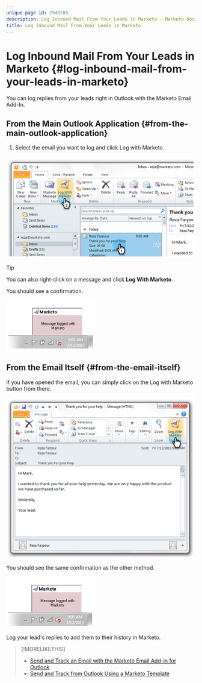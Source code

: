 ```yaml
---
unique-page-id: 2949285
description: Log Inbound Mail From Your Leads in Marketo - Marketo Docs - Product Documentation
title: Log Inbound Mail From Your Leads in Marketo
---
```


# Log Inbound Mail From Your Leads in Marketo {#log-inbound-mail-from-your-leads-in-marketo}

You can log replies from your leads right in Outlook with the Marketo Email Add-In.

## From the Main Outlook Application {#from-the-main-outlook-application}

1. Select the email you want to log and click Log with Marketo.

![](assets/image2014-9-23-17-3a12-3a44.png)

>[!TIP]
>
>You can also right-click on a message and click **Log With Marketo**.

You should see a confirmation.

![](assets/image2014-9-23-17-3a13-3a39.png)

## From the Email Itself {#from-the-email-itself}

If you have opened the email, you can simply click on the Log with Marketo button from there.

![](assets/image2014-9-23-17-3a14-3a14.png)

You should see the same confirmation as the other method.

![](assets/image2014-9-23-17-3a14-3a29.png)

Log your lead's replies to add them to their history in Marketo.

>[!MORELIKETHIS]
>
>* [Send and Track an Email with the Marketo Email Add-in for Outlook](/help/marketoproduct-docs/marketo-sales-insight/msi-outlook-plugin/send-and-track-an-email-with-the-email-add-in-for-outlook.md)
>* [Send and Track from Outlook Using a Marketo Template](/help/marketoproduct-docs/marketo-sales-insight/msi-outlook-plugin/send-and-track-from-outlook-using-a-marketo-template.md)
